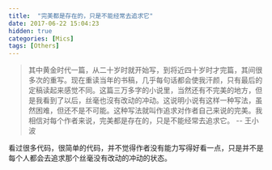 ```yaml
---
title:  "完美都是存在的，只是不能经常去追求它"
date: 2017-06-22 15:04:23
hidden: true
categories: [Mics]
tags: [Others]
---
```


> 其中黄金时代一篇，从二十岁时就开始写，到将近四十岁时才完篇，其间很多次的重写。现在重读当年的书稿，几乎每句话都会使我汗颜，只有最后的定稿读起来感觉不同。这篇三万多字的小说里，当然还有不完美的地方，但是我看到了以后，丝毫也沒有改动的冲动。这说明小说有这样一种写法，虽然困难，但还不是不可能。这种写法就叫作追求对作者自己来说的完美。我相信对每个作者来说，完美都是存在的，只是不能经常去追求它。 -- 王小波


看过很多代码，很简单的代码，并不觉得作者没有能力写得好看一点，只是并不是每个人都会去追求那个丝毫没有改动的冲动的状态。

